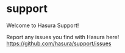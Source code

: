 # support
Welcome to Hasura Support!

Report any issues you find with Hasura here!
https://github.com/hasura/support/issues
